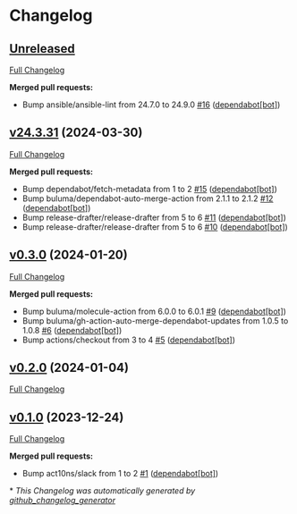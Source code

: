 # Changelog

## [Unreleased](https://github.com/buluma/ansible-role-galen/tree/HEAD)

[Full Changelog](https://github.com/buluma/ansible-role-galen/compare/v24.3.31...HEAD)

**Merged pull requests:**

- Bump ansible/ansible-lint from 24.7.0 to 24.9.0 [\#16](https://github.com/buluma/ansible-role-galen/pull/16) ([dependabot[bot]](https://github.com/apps/dependabot))

## [v24.3.31](https://github.com/buluma/ansible-role-galen/tree/v24.3.31) (2024-03-30)

[Full Changelog](https://github.com/buluma/ansible-role-galen/compare/v0.3.0...v24.3.31)

**Merged pull requests:**

- Bump dependabot/fetch-metadata from 1 to 2 [\#15](https://github.com/buluma/ansible-role-galen/pull/15) ([dependabot[bot]](https://github.com/apps/dependabot))
- Bump buluma/dependabot-auto-merge-action from 2.1.1 to 2.1.2 [\#12](https://github.com/buluma/ansible-role-galen/pull/12) ([dependabot[bot]](https://github.com/apps/dependabot))
- Bump release-drafter/release-drafter from 5 to 6 [\#11](https://github.com/buluma/ansible-role-galen/pull/11) ([dependabot[bot]](https://github.com/apps/dependabot))
- Bump release-drafter/release-drafter from 5 to 6 [\#10](https://github.com/buluma/ansible-role-galen/pull/10) ([dependabot[bot]](https://github.com/apps/dependabot))

## [v0.3.0](https://github.com/buluma/ansible-role-galen/tree/v0.3.0) (2024-01-20)

[Full Changelog](https://github.com/buluma/ansible-role-galen/compare/v0.2.0...v0.3.0)

**Merged pull requests:**

- Bump buluma/molecule-action from 6.0.0 to 6.0.1 [\#9](https://github.com/buluma/ansible-role-galen/pull/9) ([dependabot[bot]](https://github.com/apps/dependabot))
- Bump buluma/gh-action-auto-merge-dependabot-updates from 1.0.5 to 1.0.8 [\#6](https://github.com/buluma/ansible-role-galen/pull/6) ([dependabot[bot]](https://github.com/apps/dependabot))
- Bump actions/checkout from 3 to 4 [\#5](https://github.com/buluma/ansible-role-galen/pull/5) ([dependabot[bot]](https://github.com/apps/dependabot))

## [v0.2.0](https://github.com/buluma/ansible-role-galen/tree/v0.2.0) (2024-01-04)

[Full Changelog](https://github.com/buluma/ansible-role-galen/compare/v0.1.0...v0.2.0)

## [v0.1.0](https://github.com/buluma/ansible-role-galen/tree/v0.1.0) (2023-12-24)

[Full Changelog](https://github.com/buluma/ansible-role-galen/compare/5b44cf19a0620c61eddf9c1ffba7e682179df442...v0.1.0)

**Merged pull requests:**

- Bump act10ns/slack from 1 to 2 [\#1](https://github.com/buluma/ansible-role-galen/pull/1) ([dependabot[bot]](https://github.com/apps/dependabot))



\* *This Changelog was automatically generated by [github_changelog_generator](https://github.com/github-changelog-generator/github-changelog-generator)*
